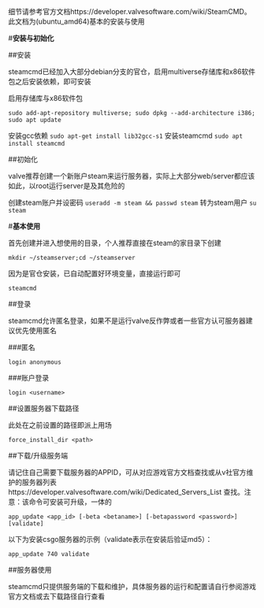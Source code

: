 细节请参考官方文档https://developer.valvesoftware.com/wiki/SteamCMD。此文档为(ubuntu_amd64)基本的安装与使用

#**安装与初始化**

##安装

steamcmd已经加入大部分debian分支的官仓，启用multiverse存储库和x86软件包之后安装依赖，即可安装

启用存储库与x86软件包

`sudo add-apt-repository multiverse; sudo dpkg --add-architecture i386; sudo apt update`

安装gcc依赖
`sudo apt-get install lib32gcc-s1`
安装steamcmd
`sudo apt install steamcmd`

##初始化

valve推荐创建一个新账户steam来运行服务器，实际上大部分web/server都应该如此，以root运行server是及其危险的

创建steam账户并设密码
`useradd -m steam && passwd steam`
转为steam用户
`su steam`

#**基本使用**

首先创建并进入想使用的目录，个人推荐直接在steam的家目录下创建

`mkdir ~/steamserver;cd ~/steamserver`

因为是官仓安装，已自动配置好环境变量，直接运行即可

`steamcmd`

##登录

steamcmd允许匿名登录，如果不是运行valve反作弊或者一些官方认可服务器建议优先使用匿名

###匿名

`login anonymous`

###账户登录

`login <username>`

##设置服务器下载路径

此处在之前设置的路径即派上用场

`force_install_dir <path>`

##下载/升级服务端

请记住自己需要下载服务器的APPID，可从对应游戏官方文档查找或从v社官方维护的服务器列表https://developer.valvesoftware.com/wiki/Dedicated_Servers_List
查找。注意：该命令可安装可升级，一体的

`app_update <app_id> [-beta <betaname>] [-betapassword <password>] [validate]`

以下为安装csgo服务器的示例（validate表示在安装后验证md5）：

`app_update 740 validate`

##服务器使用

steamcmd只提供服务端的下载和维护，具体服务器的运行和配置请自行参阅游戏官方文档或去下载路径自行查看
